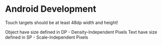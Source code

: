 # Android Development

Touch targets should be at least 48dp width and height!

Object have size defined in DP - Density-Independent Pixels
Text have size defined in SP - Scale-Independent Pixels
